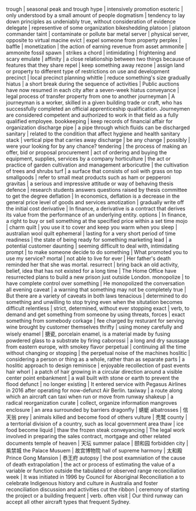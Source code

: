 trough | seasonal peak and trough
hype | intensively promotion
esoteric | only understood by a small amount of people
dogmatism | tendency to lay down principles as undeniably true, without consideration of evidence
delegate | representive of some organization
bikeshedding
platoon | platoon commander 
taint | contaminate or pollute
bar metal server | physical server, opposite to virtual macine
evict | expel someone from property
perplex | 
baffle | 
monetization | the action of earning revenue from asset
ammonite | ammonite fossil
spawn | 
strikes a chord | 
intimidating | frightening and scary
emulate | 
affinity | a close relationship between two things because of features that they share
repel | keep something away
rezone | assign land or property to different type of restrictions on use and development
precinct | local precinct planning
whittle | reduce something's size gradually
hiatus | a short break during the sequence of activities | Public auctions have now resumed in each city after a seven-week hiatus
conveyance | legal process of transfer property from one to another
journeyman | A journeyman is a worker, skilled in a given building trade or craft, who has successfully completed an official apprenticeship qualification. Journeymen are considered competent and authorized to work in that field as a fully qualified employee.
bookkeeping | keep records of financial affair for organization
discharge pipe | a pipe through which fluids can be discharged
sanitary | related to the condition that affect hygiene and health
sanitary stack | vertical pipe that carries away discharge |
be any change | possibly | were your looking for by any chance?
tendering | the process of making an offer, bid or proposal
procurement | act of ordering and buying the equipment, supplies, services by a company 
horticulture | the act or practice of garden cultivation and management
arboricutlre | the cultivation of trees and shrubs
turf | a surface that consists of soil with grass on top
smallgoods | refer to small meat products such as ham or pepperoni
gravitas | a serious and impressive attitude or way of behaving
thesis defence | research students answers questions raised by thesis committee to get the degree
deflation | In economics, deflation is a decrease in the general price level of goods and services
amotization | gradually write off the initial cost
derivative | In finance, a derivative is a contract that derives its value from the performance of an underlying entity.
options | In finance, a right to buy or sell something at the specified price within a set time
mojo | charm
quilt | you use it to cover and keep you warm when you sleep | australian wool quilt
ephemeral | lasting for a very short period of time
readiness | the state of being ready for something
marketing lead | a potential customer
daunting | seeming difficult to deal with, intimidating
prompt | to make someone decide to do something | What promoted you to use my service?
mortal | not able to live for ever | Her father's death reminded her that she was mortal.
resurrect | bring back an old activity, belief, idea that has not existed for a long time | The Home Office have resurrected plans to build a new prison just outside London.
monopolize | to have complete control over something | He monopolized the conversation all evening
caveat | a warning that something may not be completely true | But there are a variety of caveats in both laws
tenacious | determined to do something and unwilling to stop trying even when the situtation becomes difficult
relentless | strict, determined, without ever stopping
exact | verb, to demand and get something from someone by using threats, forces | exact something from somebody
corkage | fee charged by resturant for serving wine brought by customer themselves
thrifty | using money carefully and wisely
enamel | 搪瓷, porcelain enamel, is a material made by fusing powdered glass to a substrate by firing
caborossi | a long and dry saussage from eastern europe, with smokey flavor
perpetual | continuing all the time without changing or stopping | the perpetual noise of the machines
hoslitic | considering a person or thing as a whole, rather than as separate parts | a hoslitic approach to design
reminisce | enjoyable recollection of past events
hair whorl | a patch of hair growing in a circular direction around a visible center point
enbankment | a wall built with stone or earth to prevent the flood
defunct | no longer existing | It entered service with Pegasus Airlines in 2016 after operating for now-defunct Air Berlin.
taxiway | a route along which an aircraft can taxi when run or move from runway
shakeup | a radical reorganization
curate | collect, organize information
mangroves
enclosure | an area surrounded by barriers
dragonfly | 蜻蜓
albatrosses | 信天翁
prey | animals killed and become food of others
vulture | 秃鹫
county | a terrtorial division of a country, such as local government area
thaw | ice food become liquid | thaw the frozen steak
conveyancing | The legal work involved in preparing the sales contract, mortgage and other related documents
temple of heaven | 天坛
summer palace | 颐和园
forbidden city | 紫禁城
the Palace Musuem | 故宫博物院
hall of supreme harmony | 太和殿
Prince Gong Mansion | 恭王府
autopsy | the post examniation of the cause of death
extrapolation | the act or process of estimating the value of a variable or function outside the tabulated or observed range
reconciliation week | It was initiated in 1996 by Council for Aboriginal Reconciliation a to celebrate Indigenous history and culture in Australia and foster reconciliation discussion and activities
cut the ribbon | ceremony of starting the project or a building
frequent | verb. often visit | Our third runway can accept all other aircraft types that frequent Sydney.
